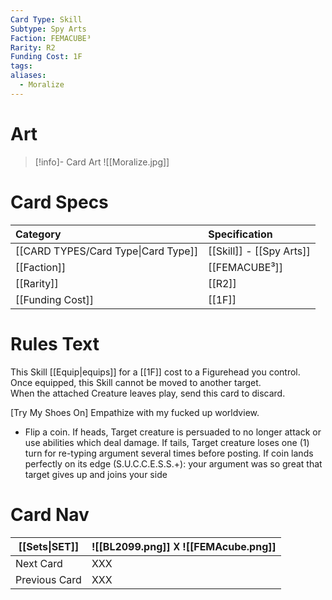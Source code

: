 ```yaml
---
Card Type: Skill
Subtype: Spy Arts
Faction: FEMACUBE³
Rarity: R2
Funding Cost: 1F
tags: 
aliases:
  - Moralize
---
```

# Art

> [!info]- Card Art
> ![[Moralize.jpg]]

# Card Specs

| Category | Specification| 
| :--- | :--- |
| [[CARD TYPES/Card Type\|Card Type]] | [[Skill]] - [[Spy Arts]] |  
| [[Faction]] | [[FEMACUBE³]] |  
| [[Rarity]] | [[R2]] |  
| [[Funding Cost]] | [[1F]] |  

# Rules Text  

This Skill [[Equip|equips]] for a [[1F]] cost to a Figurehead you control.  
Once equipped, this Skill cannot be moved to another target.  
When the attached Creature leaves play, send this card to discard.  

[Try My Shoes On] Empathize with my fucked up worldview.
- Flip a coin.
If heads, Target creature is persuaded to no longer attack or use abilities which deal damage.
If tails, Target creature loses one (1) turn for re-typing argument several times before posting.
If coin lands perfectly on its edge (S.U.C.C.E.S.S.+): your argument was so great that target gives up and joins your side

# Card Nav

| [[Sets\|SET]] |  ![[BL2099.png]] 𐌢 ![[FEMAcube.png]] |
| ------------- | ------------------------------ |
| Next Card     | XXX |
| Previous Card | XXX |



